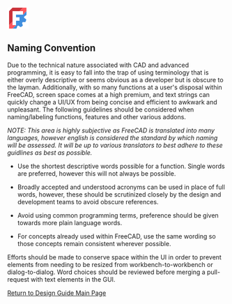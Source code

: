 ![](/images/freecad.svg)

## Naming Convention

Due to the technical nature associated with CAD and advanced programming, it is easy to fall into the trap of using terminology that is either overly descriptive or seems obvious as a developer but is obscure to the layman. Additionally, with so many functions at a user's disposal within FreeCAD, screen space comes at a high premium, and text strings can quickly change a UI/UX from being concise and efficient to awkwark and unpleasant. The following guidelines should be considered when naming/labeling functions, features and other various addons.

*NOTE: This area is highly subjective as FreeCAD is translated into many languages, however english is considered the standard by which naming will be assessed. It will be up to various translators to best adhere to these guidlines as best as possible.*

- Use the shortest descriptive words possible for a function. Single words are preferred, however this will not always be possible.

- Broadly accepted and understood acronyms can be used in place of full words, however, these should be scrutinized closely by the design and development teams to avoid obscure references.

- Avoid using common programming terms, preference should be given towards more plain language words.

- For concepts already used within FreeCAD, use the same wording so those concepts remain consistent wherever possible.

Efforts should be made to conserve space within the UI in order to prevent elements from needing to be resized from workbench-to-workbench or dialog-to-dialog. Word choices should be reviewed before merging a pull-request with text elements in the GUI.

[Return to Design Guide Main Page](index.md)
